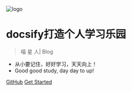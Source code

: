![logo](https://docsify.js.org/_media/icon.svg)

# docsify打造个人学习乐园

> 喵 星 人| Blog 

* 从小要记住，好好学习，天天向上！
* Good good study, day day to up!

[GitHub](https://github.com/mukeyeshen/docsify)
[Get Started](#quick-start)